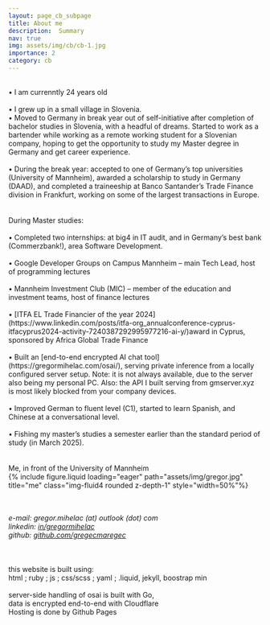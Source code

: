 ```yaml
---
layout: page_cb_subpage
title: About me
description:  Summary
nav: true
img: assets/img/cb/cb-1.jpg
importance: 2
category: cb
---
```





<br>
• I am currenntly 24 years old<br>
<br>
• I grew up in a small village in Slovenia.<br>
• Moved to Germany in break year out of self-initiative after completion of bachelor studies in Slovenia, with a headful of dreams. Started to work as a bartender while working as a remote working student for a Slovenian company, hoping to get the opportunity to study my Master degree in Germany and get career experience.<br><br>
• During the break year: accepted to one of Germany’s top universities (University of Mannheim), awarded a scholarship to study in Germany (DAAD), and completed a traineeship at Banco Santander’s Trade Finance division in Frankfurt, working on some of the largest transactions in Europe. <br><br>
<br>
During Master studies:<br><br>
• Completed two internships: at big4 in IT audit, and in Germany’s best bank (Commerzbank!), area Software Development. <br><br>
• Google Developer Groups on Campus Mannheim – main Tech Lead, host of programming lectures<br><br>
• Mannheim Investment Club (MIC) – member of the education and investment teams, host of finance lectures<br><br>
• [ITFA EL Trade Financier of the year 2024](https://www.linkedin.com/posts/itfa-org_annualconference-cyprus-itfacyprus2024-activity-7240387292995977216-ai-y/)award in Cyprus, sponsored by Africa Global Trade Finance<br><br>
• Built an [end-to-end encrypted AI chat tool](https://gregormihelac.com/osai/), serving private inference from a locally configured server setup. Note: it is not always available, due to the server also being my personal PC. Also: the API I built serving from gmserver.xyz is most likely blocked from your company devices.<br><br>
• Improved German to fluent level (C1), started to learn Spanish, and Chinese at a conversational level.<br><br>
• Fishing my master’s studies a semester earlier than the standard period of study (in March 2025).<br>

<br>
<br>

<div class="caption">
    Me, in front of the University of Mannheim
</div>
<div class="row">
    <div class="col-sm mt-3 mt-md-0">
        {% include figure.liquid loading="eager" path="assets/img/gregor.jpg" title="me" class="img-fluid4 rounded z-depth-1" style="width=50%"%}
    </div>
</div>

<br>
<br>


<i>e-mail: gregor.mihelac (at) outlook (dot) com
<br>
linkedin: [in/gregormihelac](https://www.linkedin.com/in/gregormihelac/)
<br>
github: [github.com/gregecmaregec](https://github.com/gregecmaregec)</i>
<br>
<br>
<br>
<br>
this website is built using:<br>
html ; ruby ; js ; css/scss ; yaml ; .liquid, jekyll, boostrap min
<br>
<br>
server-side handling of osai is built with Go,<br>
data is encrypted end-to-end with Cloudflare<br>
Hosting is done by Github Pages

